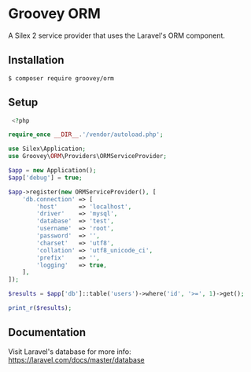 # Groovey ORM

A Silex 2 service provider that uses the Laravel's ORM component.

## Installation

    $ composer require groovey/orm

## Setup

```php
 <?php

require_once __DIR__.'/vendor/autoload.php';

use Silex\Application;
use Groovey\ORM\Providers\ORMServiceProvider;

$app = new Application();
$app['debug'] = true;

$app->register(new ORMServiceProvider(), [
    'db.connection' => [
        'host'      => 'localhost',
        'driver'    => 'mysql',
        'database'  => 'test',
        'username'  => 'root',
        'password'  => '',
        'charset'   => 'utf8',
        'collation' => 'utf8_unicode_ci',
        'prefix'    => '',
        'logging'   => true,
    ],
]);

$results = $app['db']::table('users')->where('id', '>=', 1)->get();

print_r($results);
```

## Documentation

Visit Laravel's database for more info:
https://laravel.com/docs/master/database
